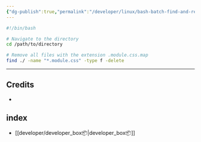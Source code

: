 ```yaml
---
{"dg-publish":true,"permalink":"/developer/linux/bash-batch-find-and-remove-files/","dgPassFrontmatter":true}
---
```



```bash
#!/bin/bash

# Navigate to the directory
cd /path/to/directory

# Remove all files with the extension .module.css.map
find ./ -name "*.module.css" -type f -delete

```


---

## Credits
- 
## index
- [[developer/developer_box📦\|developer_box📦]]